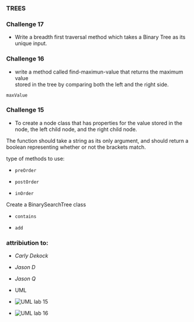 ### TREES

### Challenge 17

- Write a breadth first traversal method which takes a Binary Tree as its unique input.



### Challenge 16


- write a method called find-maximun-value that returns the maximum value  
stored in the tree by comparing both the left and the right side.

``` maxValue ```

### Challenge 15


* To create a node class that has properties for the value stored in the node, the left child node, and the right child node.

The function should take a string as its only argument, and should return a boolean representing whether or not the brackets match.

type of methods to use:

- ``` preOrder ```

- ``` postOrder ```

-  ``` inOrder ```


Create a BinarySearchTree class


-  ``` contains ```

-  ``` add ```



### attribiution to:


- *Carly Dekock*
- *Jason D*
- *Jason Q*



- UML

- ![UML lab 15](../assets/lab015.png)

- ![UML lab 16](../assets/lab16.png)